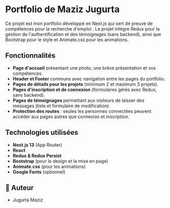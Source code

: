 # Portfolio de Maziz Jugurta

Ce projet est mon portfolio développé en Next.js qui sert de preuve de compétences pour la recherche d'emploi . Le projet intègre Redux pour la gestion de l'authentification et des témoignages (sans backend), ainsi que Bootstrap pour le style et Animate.css pour les animations.

## Fonctionnalités

- **Page d'accueil** présentant une photo, une brève présentation et vos compétences.
- **Header et Footer** communs avec navigation entre les pages du portfolio.
- **Pages de détails pour les projets** (minimum 2 et maximum 3 projets).
- **Pages d'inscription et de connexion** (formulaires gérés avec Redux, sans backend).
- **Pages de témoignages** permettant aux visiteurs de laisser des messages (liste et formulaire de modification).
- **Protection des routes** : seules les personnes connectées peuvent accéder aux pages autres que connexion et inscription.

## Technologies utilisées

- **Next.js 13** (App Router)
- **React**
- **Redux & Redux Persist**
- **Bootstrap** (pour le design et la mise en page)
- **Animate.css** (pour les animations)
- **Google Fonts** (optionnel)

## 📜 Auteur
- Jugurta Maziz
